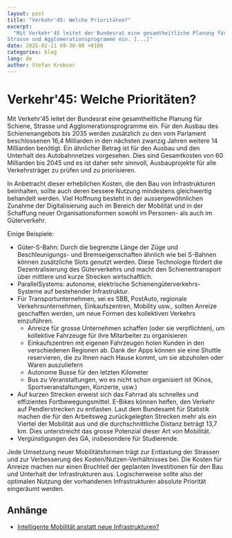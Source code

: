 ```yaml
---
layout: post
title: "Verkehr'45: Welche Prioritäten?"
excerpt:
  "Mit Verkehr'45 leitet der Bundesrat eine gesamtheitliche Planung für Schiene,
Strasse und Agglomerationsprogramme ein. [...]"
date: 2025-02-11 09-30-00 +0100
categories: blog
lang: de
author: Stefan Krebser
---
```


# Verkehr'45: Welche Prioritäten?

Mit Verkehr'45 leitet der Bundesrat eine gesamtheitliche Planung für Schiene,
Strasse und Agglomerationsprogramme ein. Für den Ausbau des Schienenangebots bis
2035 werden zusätzlich zu den vom Parlament beschlossenen 16,4 Milliarden in den
nächsten zwanzig Jahren weitere 14 Milliarden benötigt. Ein ähnlicher Betrag ist
für den Ausbau und den Unterhalt des Autobahnnetzes vorgesehen. Dies sind
Gesamtkosten von 60 Milliarden bis 2045 und es ist daher sehr sinnvoll,
Ausbauprojekte für alle Verkehrsträger zu prüfen und zu priorisieren.

In Anbetracht dieser erheblichen Kosten, die den Bau von Infrastrukturen
beinhalten, sollte auch deren bessere Nutzung mindestens gleichwertig behandelt
werden. Viel Hoffnung besteht in der aussergewöhnlichen Zunahme der
Digitalisierung auch im Bereich der Mobilität und in der Schaffung neuer
Organisationsformen sowohl im Personen- als auch im Güterverkehr.

Einige Beispiele:

- Güter-S-Bahn: Durch die begrenzte Länge der Züge und Beschleunigungs- und
  Bremseigenschaften ähnlich wie bei S-Bahnen können zusätzliche Slots genutzt
  werden. Diese Technologie fördert die Dezentralisierung des Güterverkehrs und
  macht den Schienentransport über mittlere und kurze Strecken wirtschaftlich.
- ParallelSystems: autonome, elektrische Schienengüterverkehrs-Systeme auf
  bestehender Infrastruktur.
- Für Transportunternehmen, sei es SBB, PostAuto, regionale Verkehrsunternehmen,
  Einkaufszentren, Mobility usw., sollten Anreize geschaffen werden, um neue
  Formen des kollektiven Verkehrs einzuführen.
  - Anreize für grosse Unternehmen schaffen (oder sie verpflichten), um
    kollektive Fahrzeuge für ihre Mitarbeiter zu organisieren
  - Einkaufszentren mit eigenen Fahrzeugen holen Kunden in den verschiedenen
    Regionen ab. Dank der Apps können sie eine Shuttle reservieren, die zu Ihnen
    nach Hause kommt, um sie abzuholen oder Waren auszuliefern
  - Autonome Busse für den letzten Kilometer
  - Bus zu Veranstaltungen, wo es nicht schon organisiert ist (Kinos,
    Sportveranstaltungen, Konzerte, usw.)
- Auf kurzen Strecken erweist sich das Fahrrad als schnelles und effizientes
  Fortbewegungsmittel. E-Bikes können helfen, den Verkehr auf Pendlerstrecken zu
  entlasten. Laut dem Bundesamt für Statistik machen die für den Arbeitsweg
  zurückgelegten Strecken mehr als ein Viertel der Mobilität aus und die
  durchschnittliche Distanz beträgt 13,7 km. Dies unterstreicht das grosse
  Potenzial dieser Art von Mobilität.
- Vergünstigungen des GA, insbesondere für Studierende.

Jede Umsetzung neuer Mobilitätsformen trägt zur Entlastung der Strassen und zur
Verbesserung des Kosten/Nutzen-Verhältnisses bei. Die Kosten für Anreize machen
nur einen Bruchteil der geplanten Investitionen für den Bau und Unterhalt der
Infrastrukturen aus. Logischerweise sollte also der optimalen Nutzung der
vorhandenen Infrastrukturen absolute Priorität eingeräumt werden.

## Anhänge

- [Intelligente Mobilität anstatt neue Infrastrukturen?](/files/intelligentemobilität.pdf)
